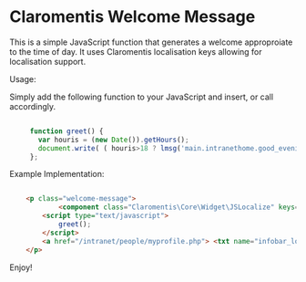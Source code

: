 Claromentis Welcome Message
===================

This is a simple JavaScript function that generates a welcome approproiate to the time of day. It uses Claromentis localisation keys allowing for localisation support.

Usage:

Simply add the following function to your JavaScript and insert, or call accordingly.

```javascript

	 function greet() {
	   var houris = (new Date()).getHours();
	   document.write( ( houris>18 ? lmsg('main.intranethome.good_evening') : ( houris>12 ? lmsg('main.intranethome.good_afternoon') : lmsg('main.intranethome.good_morning') ) ) );
	 };

```

Example Implementation:

```html

    <p class="welcome-message">
    		<component class="Claromentis\Core\Widget\JSLocalize" keys="main.intranethome.good_afternoon, main.intranethome.good_morning">
		<script type="text/javascript">
    		greet();
		</script>
        <a href="/intranet/people/myprofile.php"> <txt name="infobar_logged_on_as"> Firstname Lastname</txt></a>, welcome to Connect.
    </p>

```

Enjoy!
